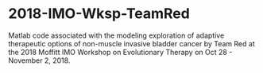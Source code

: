 # 2018-IMO-Wksp-TeamRed

Matlab code associated with the modeling exploration of adaptive therapeutic options of non-muscle invasive bladder cancer by Team Red at the 2018 Moffitt IMO Workshop on Evolutionary Therapy on Oct 28 - November 2, 2018.
